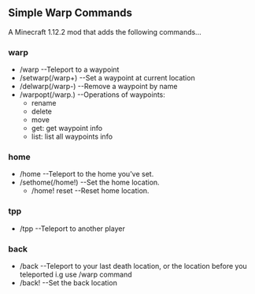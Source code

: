 ## Simple Warp Commands

A Minecraft 1.12.2 mod that adds the following commands...

### warp

- /warp --Teleport to a waypoint
- /setwarp(/warp+) --Set a waypoint at current location
- /delwarp(/warp-) --Remove a waypoint by name
- /warpopt(/warp.) --Operations of waypoints:
  - rename
  - delete
  - move
  - get: get waypoint info
  - list: list all waypoints info

### home

- /home --Teleport to the home you've set.
- /sethome(/home!) --Set the home location.
  - /home! reset --Reset home location.

### tpp

- /tpp --Teleport to another player

### back

- /back --Teleport to your last death location,
  or the location before you teleported i.g use /warp command
- /back! --Set the back location
